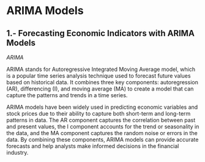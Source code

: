 # ARIMA Models

## 1.- Forecasting Economic Indicators with ARIMA Models

*ARIMA*

ARIMA stands for Autoregressive Integrated Moving Average model, which is a popular time series analysis technique used to forecast future values based on historical data. It combines three key components: autoregression (AR), differencing (I), and moving average (MA) to create a model that can capture the patterns and trends in a time series.

ARIMA models have been widely used in predicting economic variables and stock prices due to their ability to capture both short-term and long-term patterns in data. The AR component captures the correlation between past and present values, the I component accounts for the trend or seasonality in the data, and the MA component captures the random noise or errors in the data. By combining these components, ARIMA models can provide accurate forecasts and help analysts make informed decisions in the financial industry.
